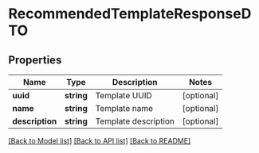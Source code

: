# RecommendedTemplateResponseDTO

## Properties
Name | Type | Description | Notes
------------ | ------------- | ------------- | -------------
**uuid** | **string** | Template UUID | [optional] 
**name** | **string** | Template name | [optional] 
**description** | **string** | Template description | [optional] 

[[Back to Model list]](../../README.md#documentation-for-models) [[Back to API list]](../../README.md#documentation-for-api-endpoints) [[Back to README]](../../README.md)

